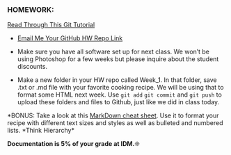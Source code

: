 ### HOMEWORK:

[Read Through This Git Tutorial](http://rogerdudler.github.io/git-guide/)

- [Email Me Your GitHub HW Repo Link](mailto:kaa328@nyu.edu)

- Make sure you have all software set up for next class. We won’t be using Photoshop for a few weeks but please inquire about the student discounts.

- Make a new folder in your HW repo called Week_1. In that folder, save .txt or .md file with your favorite cooking recipe. We will be using that to format some HTML next week. Use `git add` `git commit` and `git push` to upload these folders and files to Github, just like we did in class today.

*BONUS: Take a look at this [MarkDown cheat sheet](https://www.markdownguide.org/cheat-sheet/). Use it to format your recipe with different text sizes and styles as well as bulleted and numbered lists. *Think Hierarchy\*

**Documentation is 5% of your grade at IDM.**❊
